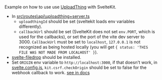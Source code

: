 Example on how to use use [UploadThing](https://uploadthing.com/) with SvelteKit.

-   In [src\routes\api\uploadthing\+server.ts](https://github.com/MatsDK/uploadthing-sveltekit/blob/main/src/routes/api/uploadthing/%2Bserver.ts)
    -   `uploadthingId` should be set (sveltekit loads env variables differently).
    -   `callbackUrl` should be set (SvelteKit does not set `env.PORT`, which is used for the callbacks), or set the port of the vite dev server to 3000. `CallbackUrl` must be set to `localhost`, `127.0.0.1` is not recognized as being hosted locally (you will get `{ status: 'THIS FILE WAS NOT MADE FROM LOCALHOST' }`).
-   [svelte-filedrop](https://github.com/chanced/filedrop-svelte) should be installed.
-   Set `ORIGIN` env variable to `http://localhost:3000`, if that doesn't work, in [svelte.config.js](https://github.com/MatsDK/uploadthing-sveltekit/blob/main/svelte.config.js), `kit.csrf.checkOrigin` should be set to false for the webhook callback to work. [see in docs](https://kit.svelte.dev/docs/adapter-node#environment-variables-origin-protocol-header-and-host-header)
